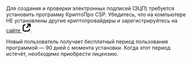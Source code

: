 Для создания и проверки электронных подписей (ЭЦП) требуется установить программу КриптоПро CSP. Убедитесь, что на компьютере НЕ установлены другие криптопровайдеры и зарегистрируйтесь на [сайте ![ссылка на внешний ресурс](./assets/link.svg "inline")](https://cryptopro.ru/user/register).

<warn>
Новый пользователь получает бесплатный период пользования программой — 90 дней с момента установки. Когда этот период истечёт, необходимо приобрести лицензию.
</warn>